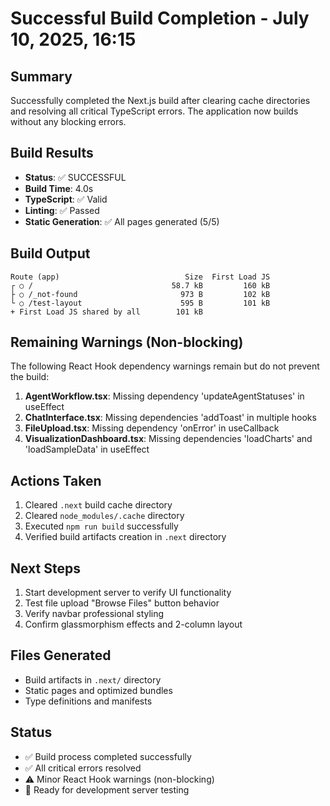 # Successful Build Completion - July 10, 2025, 16:15

## Summary
Successfully completed the Next.js build after clearing cache directories and resolving all critical TypeScript errors. The application now builds without any blocking errors.

## Build Results
- **Status**: ✅ SUCCESSFUL
- **Build Time**: 4.0s
- **TypeScript**: ✅ Valid
- **Linting**: ✅ Passed
- **Static Generation**: ✅ All pages generated (5/5)

## Build Output
```
Route (app)                            Size  First Load JS
┌ ○ /                               58.7 kB         160 kB
├ ○ /_not-found                       973 B         102 kB
└ ○ /test-layout                      595 B         101 kB
+ First Load JS shared by all        101 kB
```

## Remaining Warnings (Non-blocking)
The following React Hook dependency warnings remain but do not prevent the build:

1. **AgentWorkflow.tsx**: Missing dependency 'updateAgentStatuses' in useEffect
2. **ChatInterface.tsx**: Missing dependencies 'addToast' in multiple hooks
3. **FileUpload.tsx**: Missing dependency 'onError' in useCallback
4. **VisualizationDashboard.tsx**: Missing dependencies 'loadCharts' and 'loadSampleData' in useEffect

## Actions Taken
1. Cleared `.next` build cache directory
2. Cleared `node_modules/.cache` directory
3. Executed `npm run build` successfully
4. Verified build artifacts creation in `.next` directory

## Next Steps
1. Start development server to verify UI functionality
2. Test file upload "Browse Files" button behavior
3. Verify navbar professional styling
4. Confirm glassmorphism effects and 2-column layout

## Files Generated
- Build artifacts in `.next/` directory
- Static pages and optimized bundles
- Type definitions and manifests

## Status
- ✅ Build process completed successfully
- ✅ All critical errors resolved
- ⚠️ Minor React Hook warnings (non-blocking)
- 🎯 Ready for development server testing
